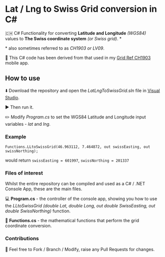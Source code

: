 # Lat / Lng to Swiss Grid conversion in C#
🇨🇭 C# Functionality for converting **Latitude and Longitude** *(WGS84)* values to **The Swiss coordinate system** *(or Swiss grid)*. \*

\* also sometimes referred to as *CH1903 or LV09*.

📱 This C# code has been derived from that used in my [Grid Ref CH1903](https://www.mike-irving.co.uk/portfolio/mobile-apps/grid-ref-ch1903/) mobile app.

## How to use

⬇️ Download the repository and open the *LatLngToSwissGrid.sln* file in [Visual Studio](https://visualstudio.microsoft.com/).

▶️ Then run it.

✏️ Modify *Program.cs* to set the WGS84 Latitude and Longitude input variables - *lat* and *lng*.

### Example

`Functions.LLtoSwissGrid(46.963112, 7.464872, out swissEasting, out swissNorthing);`

would return `swissEasting = 601997`, `swissNorthing = 201337`

### Files of interest

Whilst the entire repository can be compiled and used as a C# / .NET Console App, these are the main files.

💻 **Program.cs** - the controller of the console app, showing you how to use the *LLtoSwissGrid (double Lat, double Long, out double SwissEasting, out double SwissNorthing)* function.

🔢 **Functions.cs** - the mathematical functions that perform the grid coordinate conversion.

### Contributions

🍴 Feel free to Fork / Branch / Modify, raise any Pull Requests for changes.
